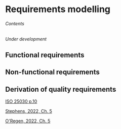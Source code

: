 # Requirements modelling

###### Contents

*Under development*

## Functional requirements

## Non-functional requirements

## Derivation of quality requirements

[ISO 25030 p.10](https://bsol.bsigroup.com/Search/Search?searchKey=Systems+and+software+Quality+Requirements+and+Evaluation&OriginPage=Header+Search+Box&autoSuggestion=false)



[Stephens, 2022, Ch. 5](https://learning.oreilly.com/library/view/beginning-software-engineering/9781119901709/c05.xhtml)

[O'Regen, 2022, Ch. 5](https://link-springer-com.napier.idm.oclc.org/chapter/10.1007/978-3-031-07816-3_5)

